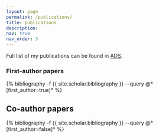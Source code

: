 ```yaml
---
layout: page
permalink: /publications/
title: publications
description:
nav: true
nav_order: 3
---
```


Full list of my publications can be found in [ADS](<https://ui.adsabs.harvard.edu/search/filter_author_facet_hier_fq_author=AND&filter_author_facet_hier_fq_author=author_facet_hier%3A%221%2FChoi%2C%20B%2FChoi%2C%20Bo-Eun%22&fq=%7B!type%3Daqp%20v%3D%24fq_database%7D&fq=%7B!type%3Daqp%20v%3D%24fq_author%7D&fq_author=(author_facet_hier%3A%221%2FChoi%2C%20B%2FChoi%2C%20Bo-Eun%22)&fq_database=database%3A%20astronomy&q=author%3A(%22Choi%2C%20Bo-Eun%22)&sort=date%20desc%2C%20bibcode%20desc&p_=0>).

<!-- _pages/publications.md -->

### First-author papers

<div class="publications">
{% bibliography -f {{ site.scholar.bibliography }} --query @*[first_author=true]* %}
</div>

## Co-author papers

<div class="publications">
{% bibliography -f {{ site.scholar.bibliography }} --query @*[first_author=false]* %}
</div>
